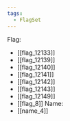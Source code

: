 ```yaml
---
tags:
  - FlagSet
---
```

Flag:
- [[flag_12133]]
- [[flag_12139]]
- [[flag_12140]]
- [[flag_12141]]
- [[flag_12142]]
- [[flag_12143]]
- [[flag_12149]]
- [[flag_8]]
Name:
- [[name_4]]

